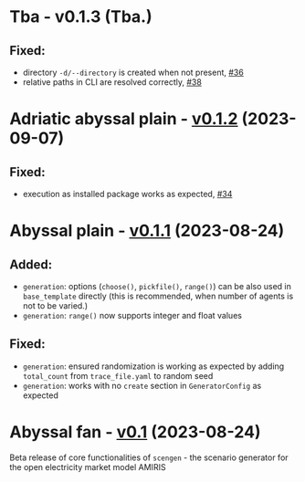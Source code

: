 <!-- SPDX-FileCopyrightText: 2023 German Aerospace Center <amiris@dlr.de>

SPDX-License-Identifier: CC0-1.0 -->

# Tba - v0.1.3 (Tba.)
## Fixed:
* directory `-d/--directory` is created when not present, [#36](https://github.com/FEAT-ML/scengen/issues/36)
* relative paths in CLI are resolved correctly, [#38](https://github.com/FEAT-ML/scengen/issues/38)

# Adriatic abyssal plain - [v0.1.2](https://github.com/FEAT-ML/scengen/releases/tag/v0.1.2) (2023-09-07)
## Fixed:
* execution as installed package works as expected, [#34](https://github.com/FEAT-ML/scengen/issues/34)

# Abyssal plain - [v0.1.1](https://github.com/FEAT-ML/scengen/releases/tag/v0.1.1) (2023-08-24)
## Added: 
* `generation`: options (`choose()`, `pickfile()`, `range()`) can be also used in `base_template` directly (this is recommended, when number of agents is not to be varied.)
* `generation`: `range()` now supports integer and float values

## Fixed:
* `generation`: ensured randomization is working as expected by adding `total_count` from `trace_file.yaml` to random seed
* `generation`: works with no `create` section in `GeneratorConfig` as expected

# Abyssal fan - [v0.1](https://github.com/FEAT-ML/scengen/releases/tag/v0.1) (2023-08-24)
Beta release of core functionalities of `scengen` - the scenario generator for the open electricity market model AMIRIS
